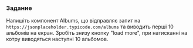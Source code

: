 ### Задание

Напишіть компонент Albums, що відправляє запит на `https://jsonplaceholder.typicode.com/albums`
та виводить перші 10 альбомів на екран.
Зробіть знизу кнопку "load more", при натисканні на котру виводяться наступні 10 альбомов.
